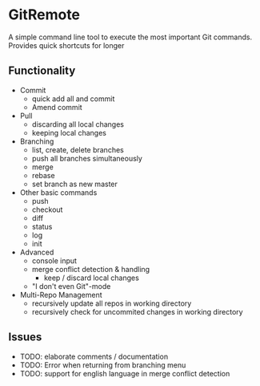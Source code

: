# GitRemote

A simple command line tool to execute the most important Git commands.
Provides quick shortcuts for longer

## Functionality
- Commit
  - quick add all and commit
  - Amend commit
- Pull
  - discarding all local changes
  - keeping local changes
- Branching
  - list, create, delete branches
  - push all branches simultaneously
  - merge
  - rebase
  - set branch as new master
- Other basic commands
  - push
  - checkout
  - diff
  - status
  - log
  - init
- Advanced
  - console input
  - merge conflict detection & handling
    - keep / discard local changes
  - "I don't even Git"-mode
- Multi-Repo Management
  - recursively update all repos in working directory
  - recursively check for uncommited changes in working directory

## Issues
- TODO: elaborate comments / documentation
- TODO: Error when returning from branching menu
- TODO: support for english language in merge conflict detection
